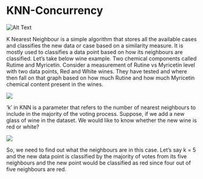 # KNN-Concurrency

![Alt Text](https://importq.files.wordpress.com/2017/11/knn_mov5.gif)

K Nearest Neighbour is a simple algorithm that stores all the available cases and classifies the new data or case based on a similarity measure. It is mostly used to classifies a data point based on how its neighbours are classified.
Let’s take below wine example. Two chemical components called Rutime and Myricetin. Consider a measurement of Rutine vs Myricetin level with two data points, Red and White wines. They have tested and where then fall on that graph based on how much Rutine and how much Myricetin chemical content present in the wines.

<img src="https://miro.medium.com/max/602/1*NDU4K7r-NIAt5lCN4-5EQQ.png"/>

‘k’ in KNN is a parameter that refers to the number of nearest neighbours to include in the majority of the voting process.
Suppose, if we add a new glass of wine in the dataset. We would like to know whether the new wine is red or white?

<img src="https://miro.medium.com/max/463/1*prEBTwv8V8BZiV-UbvXibQ.png"/>

So, we need to find out what the neighbours are in this case. Let’s say k = 5 and the new data point is classified by the majority of votes from its five neighbours and the new point would be classified as red since four out of five neighbours are red.
